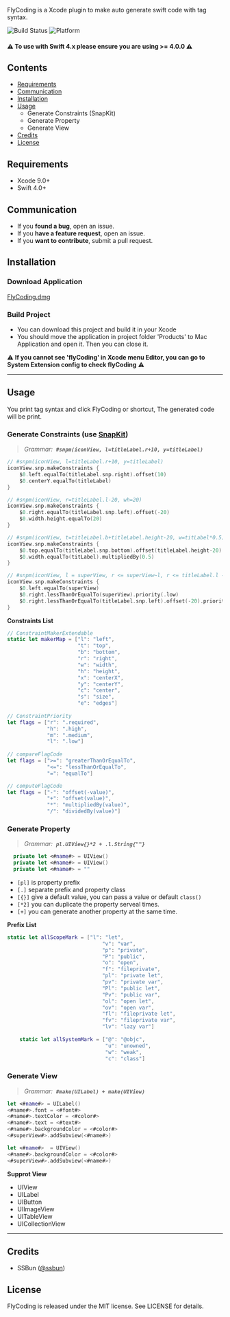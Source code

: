 <img src="http://upload-images.jianshu.io/upload_images/1594222-9138623383b862a0.png?imageMogr2/auto-orient/strip%7CimageView2/2/w/1240" alt="" />


FlyCoding is a Xcode plugin to make auto generate swift code with tag syntax.

![Build Status](https://travis-ci.org/SnapKit/SnapKit.svg)
![Platform](https://img.shields.io/cocoapods/p/SnapKit.svg?style=flat)

#### ⚠️ **To use with Swift 4.x please ensure you are using >= 4.0.0** ⚠️ 

## Contents

- [Requirements](#requirements)
- [Communication](#communication)
- [Installation](#installation)
- [Usage](#usage)
  - Generate Constraints (SnapKit)
  - Generate Property
  - Generate View
- [Credits](#credits)
- [License](#license)

## Requirements

- Xcode 9.0+
- Swift 4.0+

## Communication

- If you **found a bug**, open an issue.
- If you **have a feature request**, open an issue.
- If you **want to contribute**, submit a pull request.


## Installation

### Download Application
[FlyCoding.dmg](https://github.com/SSBun/FlyCoding/blob/master/FlyCoding.dmg)

### Build Project
* You can download this project and build it in your Xcode
* You should move the application in project folder 'Products' to Mac Application and open it. Then you can close it.

⚠️ **If you cannot see 'flyCoding' in Xcode menu Editor, you can go to System Extension config to check flyCoding** ⚠️

---

## Usage

You print tag syntax and click FlyCoding or shortcut, The generated code will be print.

### Generate Constraints (use [SnapKit](https://github.com/SnapKit/SnapKit/blob/develop/README.md#license))

> *Grammar:*  ***`#snpm(iconView, l=titleLabel.r+10, y=titleLabel)`***
```swift
// #snpm(iconView, l=titleLabel.r+10, y=titleLabel)
iconView.snp.makeConstraints {
    $0.left.equalTo(titleLabel.snp.right).offset(10)
    $0.centerY.equalTo(titleLabel)
}

// #snpm(iconView, r=titleLabel.l-20, wh=20)
iconView.snp.makeConstraints {
    $0.right.equalTo(titleLabel.snp.left).offset(-20)
    $0.width.height.equalTo(20)
}

// #snpm(iconView, t=titleLabel.b+titleLabel.height-20, w=titLabel*0.5)
iconView.snp.makeConstraints {
    $0.top.equalTo(titleLabel.snp.bottom).offset(titleLabel.height-20)
    $0.width.equalTo(titLabel).multipliedBy(0.5)
}

// #snpm(iconView, l = superView, r <= superView~l, r <= titleLabel.l - 20~h)
iconView.snp.makeConstraints {
    $0.left.equalTo(superView)
    $0.right.lessThanOrEqualTo(superView).priority(.low)
    $0.right.lessThanOrEqualTo(titleLabel.snp.left).offset(-20).priority(.high)
}

```
**Constraints List**

```swift
// ConstraintMakerExtendable
static let makerMap = ["l": "left",
                       "t": "top",
                       "b": "bottom",
                       "r": "right",
                       "w": "width",
                       "h": "height",
                       "x": "centerX",
                       "y": "centerY",
                       "c": "center",
                       "s": "size",
                       "e": "edges"]
                       
// ConstraintPriority
let flags = ["r": ".required",
             "h": ".high",
             "m": ".medium",
             "l": ".low"]
             
// compareFlagCode             
let flags = [">=": "greaterThanOrEqualTo",
             "<=": "lessThanOrEqualTo",
             "=": "equalTo"]

// computeFlagCode
let flags = ["-": "offset(-value)",
             "+": "offset(value)",
             "*": "multipliedBy(value)",
             "/": "dividedBy(value)"]
```


### Generate Property

> *Grammar:*  ***`pl.UIView{}*2 + .l.String{""}`***

```swift
  private let <#name#> = UIView()
  private let <#name#> = UIView()
  private let <#name#> = ""
```
- `[pl]` is property prefix
- `[.]`  separate prefix and property class
- `[{}]` give a default value, you can pass a value or default `class()`
- `[*2]` you can duplicate the property serveal times.
- `[+]`  you can generate another property at the same time.

**Prefix List**

```swift
static let allScopeMark = ["l": "let",
                               "v": "var",
                               "p": "private",
                               "P": "public",
                               "o": "open",
                               "f": "fileprivate",
                               "pl": "private let",
                               "pv": "private var",
                               "Pl": "public let",
                               "Pv": "public var",
                               "ol": "open let",
                               "ov": "open var",
                               "fl": "fileprivate let",
                               "fv": "fileprivate var",
                               "lv": "lazy var"]
    
    static let allSystemMark = ["@": "@objc",
                                "u": "unowned",
                                "w": "weak",
                                "c": "class"]

```

### Generate View

> *Grammar:*  ***`#make(UILabel) + make(UIView)`***
```swift
let <#name#> = UILabel()
<#name#>.font = <#font#>
<#name#>.textColor = <#color#>
<#name#>.text = <#text#>
<#name#>.backgroundColor = <#color#>
<#superView#>.addSubview(<#name#>)

let <#name#>  = UIView()
<#name#>.backgroundColor = <#color#>
<#superView#>.addSubview(<#name#>)
```
**Supprot View**

- UIView
- UILabel
- UIButton
- UIImageView
- UITableView
- UICollectionView



---

## Credits

- SSBun ([@ssbun](http://www.jianshu.com/u/3e8081b02399))

## License

FlyCoding is released under the MIT license. See LICENSE for details.
